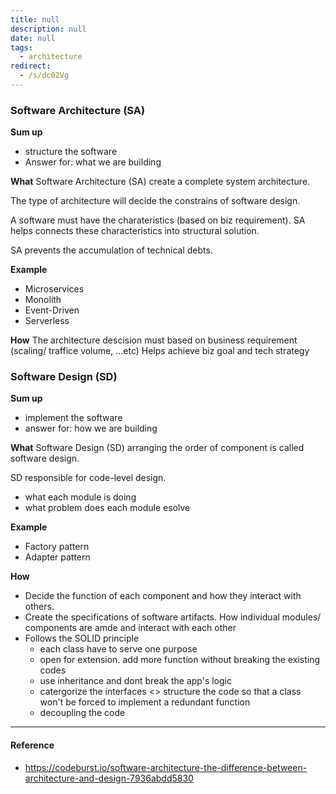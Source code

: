 ```yaml
---
title: null
description: null
date: null
tags:
  - architecture
redirect:
  - /s/dc02Vg
---
```


### Software Architecture (SA)

**Sum up**

- structure the software
- Answer for: what we are building

**What** Software Architecture (SA) create a complete system architecture.

The type of architecture will decide the constrains of software design.

A software must have the charateristics (based on biz requirement). SA helps connects these characteristics into structural solution.

SA prevents the accumulation of technical debts.

**Example**

- Microservices
- Monolith
- Event-Driven
- Serverless

**How** The architecture descision must based on business requirement (scaling/ traffice volume, ...etc) Helps achieve biz goal and tech strategy

### Software Design (SD)

**Sum up**

- implement the software
- answer for: how we are building

**What** Software Design (SD) arranging the order of component is called software design.

SD responsible for code-level design.

- what each module is doing
- what problem does each module esolve

**Example**

- Factory pattern
- Adapter pattern

**How**

- Decide the function of each component and how they interact with others.
- Create the specifications of software artifacts. How individual modules/ components are amde and interact with each other
- Follows the SOLID principle
  - each class have to serve one purpose
  - open for extension. add more function without breaking the existing codes
  - use inheritance and dont break the app's logic
  - catergorize the interfaces <> structure the code so that a class won't be forced to implement a redundant function
  - decoupling the code

---

#### Reference

- https://codeburst.io/software-architecture-the-difference-between-architecture-and-design-7936abdd5830
